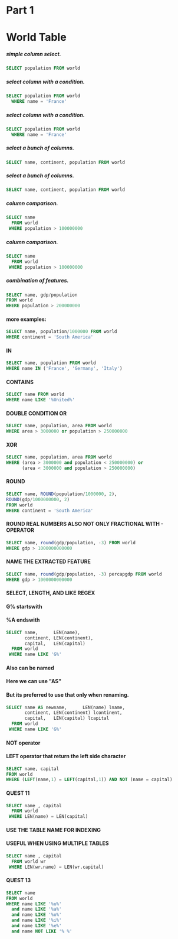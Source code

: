 # Part 1

# World Table

##### simple column select.
```sql
SELECT population FROM world
```

##### select column with a condition.
```sql
SELECT population FROM world
  WHERE name = 'France'
```

##### select column with a condition.
```sql
SELECT population FROM world
  WHERE name = 'France'
```

##### select a bunch of columns.
```sql
SELECT name, continent, population FROM world
```

##### select a bunch of columns.
```sql
SELECT name, continent, population FROM world
```

##### column comparison.
```sql
SELECT name
  FROM world
 WHERE population > 100000000
```

##### column comparison.
```sql
SELECT name
  FROM world
 WHERE population > 100000000
```

##### combination of features.
```sql
SELECT name, gdp/population
FROM world
WHERE population > 200000000
```

#### more examples:
```sql
SELECT name, population/1000000 FROM world
WHERE continent = 'South America'
```

#### IN
```sql
SELECT name, population FROM world
WHERE name IN ('France', 'Germany', 'Italy')
```

#### CONTAINS
```sql
SELECT name FROM world
WHERE name LIKE '%United%'
```

#### DOUBLE CONDITION OR
```sql
SELECT name, population, area FROM world
WHERE area > 3000000 or population > 250000000
```


#### XOR
```sql
SELECT name, population, area FROM world
WHERE (area > 3000000 and population < 250000000) or 
      (area < 3000000 and population > 250000000)
```

#### ROUND
```sql
SELECT name, ROUND(population/1000000, 2),
ROUND(gdp/1000000000, 2)
FROM world
WHERE continent = 'South America'
```

#### ROUND REAL NUMBERS ALSO NOT ONLY FRACTIONAL WITH - OPERATOR
```sql
SELECT name, round(gdp/population, -3) FROM world
WHERE gdp > 1000000000000
```

#### NAME THE EXTRACTED FEATURE
```sql
SELECT name, round(gdp/population, -3) percapgdp FROM world
WHERE gdp > 1000000000000
```


#### SELECT, LENGTH, AND LIKE REGEX
#### G% startswith
#### %A endswith
```sql
SELECT name,      LEN(name), 
       continent, LEN(continent),
       capital,   LEN(capital)
  FROM world
 WHERE name LIKE 'G%'
```

#### Also can be named
#### Here we can use "AS"
#### But its preferred to use that only when renaming.
```sql
SELECT name AS newname,      LEN(name) lname, 
       continent, LEN(continent) lcontinent,
       capital,   LEN(capital) lcapital
  FROM world
 WHERE name LIKE 'G%'
```


#### NOT operator
#### LEFT operator that return the left side character
```sql
SELECT name, capital
FROM world
WHERE (LEFT(name,1) = LEFT(capital,1)) AND NOT (name = capital)
```

#### QUEST 11
```sql
SELECT name , capital
  FROM world
 WHERE LEN(name) = LEN(capital)
```

#### USE THE TABLE NAME FOR INDEXING
#### USEFUL WHEN USING MULTIPLE TABLES
```sql
SELECT name , capital
  FROM world wr
 WHERE LEN(wr.name) = LEN(wr.capital)
```

#### QUEST 13
```sql
SELECT name
FROM world
WHERE name LIKE '%u%' 
  and name LIKE '%a%' 
  and name LIKE '%o%' 
  and name LIKE '%i%'
  and name LIKE '%e%'
  and name NOT LIKE '% %'
```

